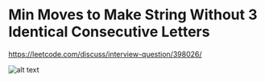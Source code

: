 # Min Moves to Make String Without 3 Identical Consecutive Letters

https://leetcode.com/discuss/interview-question/398026/

![alt text](https://assets.leetcode.com/users/siojl13/image_1570305005.png "Description")
